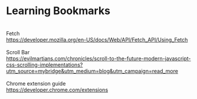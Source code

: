 # Learning Bookmarks

<br>Fetch<br>https://developer.mozilla.org/en-US/docs/Web/API/Fetch_API/Using_Fetch<br>
<br>Scroll Bar<br>https://evilmartians.com/chronicles/scroll-to-the-future-modern-javascript-css-scrolling-implementations?utm_source=mybridge&utm_medium=blog&utm_campaign=read_more<br>
<br>Chrome extension guide<br>https://developer.chrome.com/extensions<br>